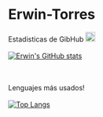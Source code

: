 
# Erwin-Torres

Estadisticas de GibHub <img src="https://upload.wikimedia.org/wikipedia/commons/thumb/e/e5/Emojione_1F680.svg/2048px-Emojione_1F680.svg.png" width="20px"/>
<br><br>
[![Erwin's GitHub stats](https://github-readme-stats.vercel.app/api?username=stoner6593&count_private=true&show_icons=true&theme=tokyonight)](https://github.com/stoner6593/github-readme-stats)

<br><br>
Lenguajes más usados!<br><br>
[![Top Langs](https://github-readme-stats.vercel.app/api/top-langs/?username=anuraghazra&layout=compact)](https://github.com/anuraghazra/github-readme-stats)

